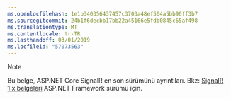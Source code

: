 ```yaml
---
ms.openlocfilehash: 1e1b340356437457c3703a48ef504a5bb96ff3b7
ms.sourcegitcommit: 24b1f6decbb17bb22a45166e5fdb0845c65af498
ms.translationtype: MT
ms.contentlocale: tr-TR
ms.lasthandoff: 03/01/2019
ms.locfileid: "57073563"
---
```

> [!NOTE]
> Bu belge, ASP.NET Core SignalR en son sürümünü ayrıntıları. Bkz: [SignalR 1.x belgeleri](/aspnet/signalr/) ASP.NET Framework sürümü için.
